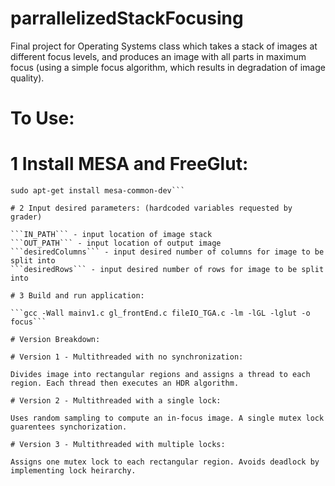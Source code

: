 # parrallelizedStackFocusing
Final project for Operating Systems class which takes a stack of images at different focus levels, and produces an image with all parts in maximum focus (using a simple focus algorithm, which results in degradation of image quality).

# To Use:

# 1 Install MESA and FreeGlut:

```sudo apt-get install freeglut3-dev
sudo apt-get install mesa-common-dev```

# 2 Input desired parameters: (hardcoded variables requested by grader)

```IN_PATH``` - input location of image stack
```OUT_PATH``` - input location of output image
```desiredColumns``` - input desired number of columns for image to be split into
```desiredRows``` - input desired number of rows for image to be split into

# 3 Build and run application:

```gcc -Wall mainv1.c gl_frontEnd.c fileIO_TGA.c -lm -lGL -lglut -o focus```

# Version Breakdown:

# Version 1 - Multithreaded with no synchronization:

Divides image into rectangular regions and assigns a thread to each region. Each thread then executes an HDR algorithm.

# Version 2 - Multithreaded with a single lock:

Uses random sampling to compute an in-focus image. A single mutex lock guarentees synchorization.

# Version 3 - Multithreaded with multiple locks:

Assigns one mutex lock to each rectangular region. Avoids deadlock by implementing lock heirarchy.
